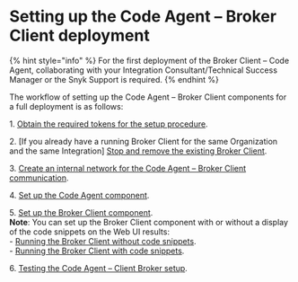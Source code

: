 # Setting up the Code Agent – Broker Client deployment

{% hint style="info" %}
For the first deployment of the Broker Client – Code Agent, collaborating with your Integration Consultant/Technical Success Manager or the Snyk Support is required.
{% endhint %}

The workflow of setting up the Code Agent – Broker Client components for a full deployment is as follows:

1\.  [Obtain the required tokens for the setup procedure](https://docs.snyk.io/features/snyk-broker/snyk-broker-code-agent/setting-up-the-code-agent-broker-client-deployment/step-1-obtaining-the-required-tokens-for-the-setup-procedure).&#x20;

2\.  \[If you already have a running Broker Client for the same Organization and the same Integration] [Stop and remove the existing Broker Client](https://docs.snyk.io/features/snyk-broker/snyk-broker-code-agent/setting-up-the-code-agent-broker-client-deployment/step-2-removing-an-existing-broker-client).&#x20;

3\.  [Create an internal network for the Code Agent – Broker Client communication](https://docs.snyk.io/features/snyk-broker/snyk-broker-code-agent/setting-up-the-code-agent-broker-client-deployment/step-3-creating-a-network-for-the-broker-client-and-code-agent-communication).&#x20;

4\.  [Set up the Code Agent component](https://docs.snyk.io/features/snyk-broker/snyk-broker-code-agent/setting-up-the-code-agent-broker-client-deployment/step-4-setting-up-the-code-agent).&#x20;

5\.  [Set up the Broker Client component](https://docs.snyk.io/features/snyk-broker/snyk-broker-code-agent/setting-up-the-code-agent-broker-client-deployment/step-5-setting-up-the-broker-client). \
**Note**: You can set up the Broker Client component with or without a display of the code snippets on the Web UI results:\
\- [Running the Broker Client without code snippets](https://docs.snyk.io/features/snyk-broker/snyk-broker-code-agent/setting-up-the-code-agent-broker-client-deployment/step-5-setting-up-the-broker-client/step-5.2a-running-the-broker-client-without-the-code-snippet-display). \
\- [Running the Broker Client with code snippets](https://docs.snyk.io/features/snyk-broker/snyk-broker-code-agent/setting-up-the-code-agent-broker-client-deployment/step-5-setting-up-the-broker-client/step-5.2b-running-the-broker-client-with-the-code-snippets-display).

6\.  [Testing the Code Agent – Client Broker setup](step-6-testing-the-code-agent-snyk-broker-setup.md). &#x20;

&#x20;
